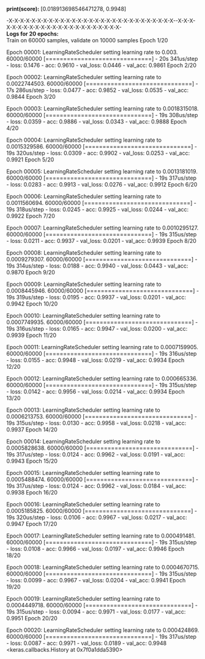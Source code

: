 **print(score):** [0.018913698546471278, 0.9948]  
  
-X-X-X-X-X-X-X-X-X-X-X-X-X-X-X-X-X-X-X-X-X-X-X-X-X-X-X-X-X--X-X-X-X-X-X-X-X-X-X-X-X-X-X-X-X-X-X-X-X-X-X-X-  
**Logs for 20 epochs:**  
Train on 60000 samples, validate on 10000 samples
Epoch 1/20

Epoch 00001: LearningRateScheduler setting learning rate to 0.003.
60000/60000 [==============================] - 20s 341us/step - loss: 0.1476 - acc: 0.9610 - val_loss: 0.0446 - val_acc: 0.9861
Epoch 2/20

Epoch 00002: LearningRateScheduler setting learning rate to 0.0022744503.
60000/60000 [==============================] - 17s 286us/step - loss: 0.0477 - acc: 0.9852 - val_loss: 0.0535 - val_acc: 0.9844
Epoch 3/20

Epoch 00003: LearningRateScheduler setting learning rate to 0.0018315018.
60000/60000 [==============================] - 19s 308us/step - loss: 0.0359 - acc: 0.9886 - val_loss: 0.0343 - val_acc: 0.9888
Epoch 4/20

Epoch 00004: LearningRateScheduler setting learning rate to 0.0015329586.
60000/60000 [==============================] - 19s 320us/step - loss: 0.0309 - acc: 0.9902 - val_loss: 0.0253 - val_acc: 0.9921
Epoch 5/20

Epoch 00005: LearningRateScheduler setting learning rate to 0.0013181019.
60000/60000 [==============================] - 19s 317us/step - loss: 0.0283 - acc: 0.9913 - val_loss: 0.0276 - val_acc: 0.9912
Epoch 6/20

Epoch 00006: LearningRateScheduler setting learning rate to 0.0011560694.
60000/60000 [==============================] - 19s 318us/step - loss: 0.0245 - acc: 0.9925 - val_loss: 0.0244 - val_acc: 0.9922
Epoch 7/20

Epoch 00007: LearningRateScheduler setting learning rate to 0.0010295127.
60000/60000 [==============================] - 19s 315us/step - loss: 0.0211 - acc: 0.9937 - val_loss: 0.0201 - val_acc: 0.9939
Epoch 8/20

Epoch 00008: LearningRateScheduler setting learning rate to 0.0009279307.
60000/60000 [==============================] - 19s 314us/step - loss: 0.0188 - acc: 0.9940 - val_loss: 0.0443 - val_acc: 0.9870
Epoch 9/20

Epoch 00009: LearningRateScheduler setting learning rate to 0.0008445946.
60000/60000 [==============================] - 19s 319us/step - loss: 0.0195 - acc: 0.9937 - val_loss: 0.0201 - val_acc: 0.9942
Epoch 10/20

Epoch 00010: LearningRateScheduler setting learning rate to 0.0007749935.
60000/60000 [==============================] - 19s 316us/step - loss: 0.0165 - acc: 0.9947 - val_loss: 0.0200 - val_acc: 0.9939
Epoch 11/20

Epoch 00011: LearningRateScheduler setting learning rate to 0.0007159905.
60000/60000 [==============================] - 19s 316us/step - loss: 0.0155 - acc: 0.9948 - val_loss: 0.0219 - val_acc: 0.9934
Epoch 12/20

Epoch 00012: LearningRateScheduler setting learning rate to 0.000665336.
60000/60000 [==============================] - 19s 315us/step - loss: 0.0142 - acc: 0.9956 - val_loss: 0.0214 - val_acc: 0.9934
Epoch 13/20

Epoch 00013: LearningRateScheduler setting learning rate to 0.0006213753.
60000/60000 [==============================] - 19s 315us/step - loss: 0.0130 - acc: 0.9958 - val_loss: 0.0218 - val_acc: 0.9937
Epoch 14/20

Epoch 00014: LearningRateScheduler setting learning rate to 0.0005828638.
60000/60000 [==============================] - 19s 317us/step - loss: 0.0124 - acc: 0.9962 - val_loss: 0.0191 - val_acc: 0.9943
Epoch 15/20

Epoch 00015: LearningRateScheduler setting learning rate to 0.0005488474.
60000/60000 [==============================] - 19s 317us/step - loss: 0.0124 - acc: 0.9962 - val_loss: 0.0184 - val_acc: 0.9938
Epoch 16/20

Epoch 00016: LearningRateScheduler setting learning rate to 0.0005185825.
60000/60000 [==============================] - 19s 320us/step - loss: 0.0106 - acc: 0.9967 - val_loss: 0.0217 - val_acc: 0.9947
Epoch 17/20

Epoch 00017: LearningRateScheduler setting learning rate to 0.000491481.
60000/60000 [==============================] - 19s 315us/step - loss: 0.0108 - acc: 0.9966 - val_loss: 0.0197 - val_acc: 0.9946
Epoch 18/20

Epoch 00018: LearningRateScheduler setting learning rate to 0.0004670715.
60000/60000 [==============================] - 19s 315us/step - loss: 0.0099 - acc: 0.9967 - val_loss: 0.0204 - val_acc: 0.9941
Epoch 19/20

Epoch 00019: LearningRateScheduler setting learning rate to 0.0004449718.
60000/60000 [==============================] - 19s 315us/step - loss: 0.0094 - acc: 0.9971 - val_loss: 0.0177 - val_acc: 0.9951
Epoch 20/20

Epoch 00020: LearningRateScheduler setting learning rate to 0.000424869.
60000/60000 [==============================] - 19s 317us/step - loss: 0.0087 - acc: 0.9971 - val_loss: 0.0189 - val_acc: 0.9948
<keras.callbacks.History at 0x7f0a1dda5390>
